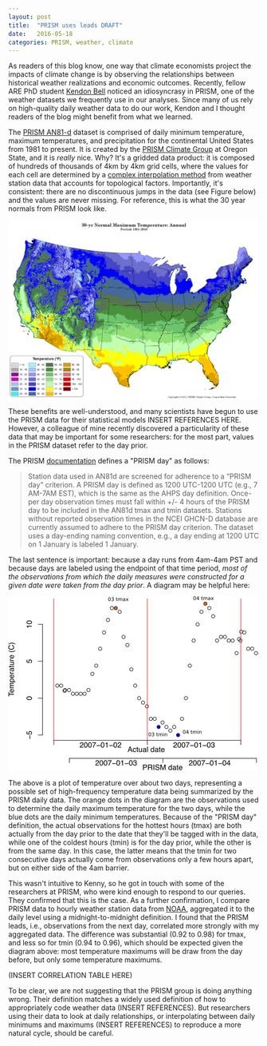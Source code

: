 ```yaml
---
layout: post
title:  "PRISM uses leads DRAFT"
date:   2016-05-18
categories: PRISM, weather, climate
---
```


As readers of this blog know, one way that climate economists project the impacts of climate change is by observing the relationships between historical weather realizations and economic outcomes. Recently, fellow ARE PhD student [Kendon Bell](http://www.kendonbell.com/) noticed an idiosyncrasy in PRISM, one of the weather datasets we frequently use in our analyses. Since many of us rely on high-quality daily weather data to do our work, Kendon and I thought readers of the blog might benefit from what we learned.

The [PRISM AN81-d](http://www.prism.oregonstate.edu/documents/PRISM_datasets.pdf) dataset is comprised of daily minimum temperature, maximum temperatures, and precipitation for the continental United States from 1981 to present. It is created by the [PRISM Climate Group](http://www.prism.oregonstate.edu/) at Oregon State, and it is *really* nice. Why? It's a gridded data product: it is composed of hundreds of thousands of 4km by 4km grid cells, where the values for each cell are determined by a [complex interpolation method](http://www.prism.oregonstate.edu/documents/Daly2008_PhysiographicMapping_IntJnlClim.pdf) from weather station data that accounts for topological factors. Importantly, it's consistent: there are no discontinuous jumps in the data (see Figure below) and the values are never missing. For reference, this is what the 30 year normals from PRISM look like. 

![PRISM 30 year normals](/images/PRISM_tmax_30yr_normal_4kmM2_annual.png)

These benefits are well-understood, and many scientists have begun to use the PRISM data for their statistical models INSERT REFERENCES HERE. However, a colleague of mine recently discovered a particularity of these data that may be important for some researchers: for the most part, values in the PRISM dataset refer to the day prior.

The PRISM [documentation](http://prism.nacse.org/documents/PRISM_datasets.pdf) defines a "PRISM day" as follows:

> Station data used in AN81d are screened for adherence to a “PRISM day” criterion.  A PRISM day is defined as 1200 UTC-1200 UTC (e.g., 7 AM-7AM EST), which is the same as the AHPS day definition.  Once-per day observation times must fall within +/- 4 hours of the PRISM day to be included in the AN81d tmax and tmin datasets.  Stations without reported observation times in the NCEI GHCN-D database are currently assumed to adhere to the PRISM day criterion.  The dataset uses a day-ending naming convention, e.g., a day ending at 1200 UTC on 1 January is labeled 1 January.

The last sentence is important: because a day runs from 4am-4am PST and because days are labeled using the endpoint of that time period, *most of the observations from which the daily measures were constructed for a given date were taken from the day prior*. A diagram may be helpful here:

![Diagram](/images/prism_dates_example.png)

The above is a plot of temperature over about two days, representing a possible set of high-frequency temperature data being summarized by the PRISM daily data. The orange dots in the diagram are the observations used to determine the daily maximum temperature for the two days, while the blue dots are the daily minimum temperatures. Because of the "PRISM day" definition, the actual observations for the hottest hours (tmax) are both actually from the day prior to the date that they'll be tagged with in the data, while one of the coldest hours (tmin) is for the day prior, while the other is from the same day. In this case, the latter means that the tmin for two consecutive days actually come from observations only a few hours apart, but on either side of the 4am barrier.

This wasn't intuitive to Kenny, so he got in touch with some of the researchers at PRISM, who were kind enough to respond to our queries. They confirmed that this is the case. As a further confirmation, I compare PRISM data to hourly weather station data from [NOAA](https://www.ncdc.noaa.gov/data-access/land-based-station-data/land-based-datasets/quality-controlled-local-climatological-data-qclcd), aggregated it to the daily level using a midnight-to-midnight definition. I found that the PRISM leads, i.e., observations from the next day, correlated more strongly with my aggregated data. The difference was substantial (0.92 to 0.98) for tmax, and less so for tmin (0.94 to 0.96), which should be expected given the diagram above: most temperature maximums will be draw from the day before, but only some temperature maximums.

(INSERT CORRELATION TABLE HERE)

To be clear, we are not suggesting that the PRISM group is doing anything wrong. Their definition matches a widely used definition of how to appropriately code weather data (INSERT REFERENCES). But researchers using their data to look at daily relationships, or interpolating between daily minimums and maximums (INSERT REFERENCES) to reproduce a more natural cycle, should be careful.
